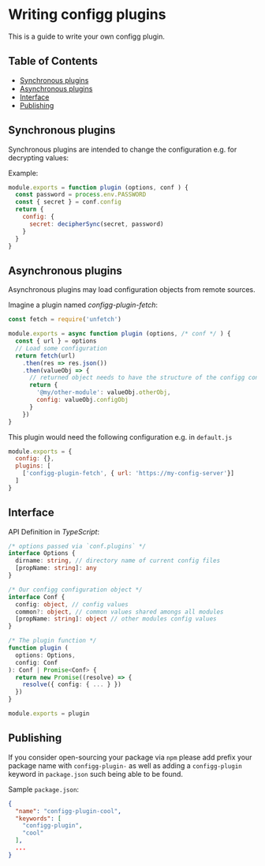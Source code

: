 # Writing configg plugins

This is a guide to write your own configg plugin.

## Table of Contents

<!-- !toc (minlevel=2 omit="Table of Contents") -->

* [Synchronous plugins](#synchronous-plugins)
* [Asynchronous plugins](#asynchronous-plugins)
* [Interface](#interface)
* [Publishing](#publishing)

<!-- toc! -->

## Synchronous plugins

Synchronous plugins are intended to change the configuration e.g. for decrypting values:

Example:

```js
module.exports = function plugin (options, conf ) {
  const password = process.env.PASSWORD
  const { secret } = conf.config
  return { 
    config: { 
      secret: decipherSync(secret, password)
    }
  }
}
```

## Asynchronous plugins

Asynchronous plugins may load configuration objects from remote sources. 

Imagine a plugin named _configg-plugin-fetch_:

```js
const fetch = require('unfetch')

module.exports = async function plugin (options, /* conf */ ) {
  const { url } = options
  // Load some configuration
  return fetch(url)
    .then(res => res.json())
    .then(valueObj => {
      // returned object needs to have the structure of the configg config object
      return {
        '@my/other-module': valueObj.otherObj,
        config: valueObj.configObj
      }
    })
}
```

This plugin would need the following configuration e.g. in `default.js`

```js
module.exports = {
  config: {},
  plugins: [
    ['configg-plugin-fetch', { url: 'https://my-config-server'}]
  ]
}
```

## Interface

API Definition in _TypeScript_:

```typescript
/* options passed via `conf.plugins` */
interface Options { 
  dirname: string, // directory name of current config files
  [propName: string]: any
}

/* Our configg configuration object */
interface Conf {
  config: object, // config values
  common?: object, // common values shared amongs all modules
  [propName: string]: object // other modules config values
}

/* The plugin function */
function plugin (
  options: Options, 
  config: Conf
): Conf | Promise<Conf> {
  return new Promise((resolve) => {
    resolve({ config: { ... } }) 
  })
}

module.exports = plugin
```

## Publishing

If you consider open-sourcing your package via `npm` please add prefix your package name with `configg-plugin-` as well as adding a `configg-plugin` keyword in `package.json` such being able to be found. 

Sample `package.json`:

```json
{
  "name": "configg-plugin-cool",
  "keywords": [
    "configg-plugin",
    "cool"
  ],
  ...
}
```

